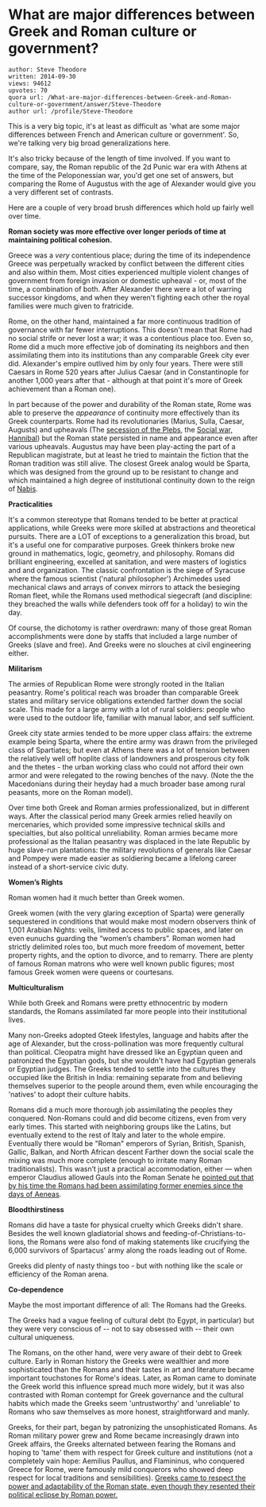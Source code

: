 # What are major differences between Greek and Roman culture or government?

	author: Steve Theodore
	written: 2014-09-30
	views: 94612
	upvotes: 70
	quora url: /What-are-major-differences-between-Greek-and-Roman-culture-or-government/answer/Steve-Theodore
	author url: /profile/Steve-Theodore


This is a very big topic, it's at least as difficult as 'what are some major differences between French and American culture or government'. So, we're talking very big broad generalizations here.

It's also tricky because of the length of time involved. If you want to compare, say, the Roman republic of the 2d Punic war era with Athens at the time of the Peloponessian war, you'd get one set of answers, but comparing the Rome of Augustus with the age of Alexander would give you a very different set of contrasts.

Here are a couple of very broad brush differences which hold up fairly well over time.

__Roman society was more effective over longer periods of time at maintaining political cohesion.__ 

Greece was a _very_ contentious place; during the time of its independence Greece was perpetually wracked by conflict between the different cities and also within them. Most cities experienced multiple violent changes of government from foreign invasion or domestic upheaval - or, most of the time, a combination of both. After Alexander there were a lot of warring successor kingdoms, and when they weren't fighting each other the royal families were much given to fratricide.

Rome, on the other hand, maintained a far more continuous tradition of governance with far fewer interruptions. This doesn't mean that Rome had no social strife or never lost a war; it was a contentious place too. Even so, Rome did a much more effective job of dominating its neighbors and then assimilating them into its institutions than any comparable Greek city ever did. Alexander's empire outlived him by only four years. There were still Caesars in Rome 520 years after Julius Caesar (and in Constantinople for another 1,000 years after that - although at that point it's more of Greek achievement than a Roman one).

In part because of the power and durability of the Roman state, Rome was able to preserve the _appearance_  of continuity more effectively than its Greek counterparts. Rome had its revolutionaries (Marius, Sulla, Caesar, Augusts) and upheavals (The [secession of the Plebs](https://en.wikipedia.org/wiki/Secessio_plebis), the [Social war,](http://www.unrv.com/empire/social-war.php) [Hannibal](http://www.ancient.eu/hannibal/)) but the Roman state persisted in name and appearance even after various upheavals. Augustus may have been play-acting the part of a Republican magistrate, but at least he tried to maintain the fiction that the Roman tradition was still alive. The closest Greek analog would be Sparta, which was designed from the ground up to be resistant to change and which maintained a high degree of institutional continuity down to the reign of [Nabis](https://en.wikipedia.org/wiki/Nabis).

__Practicalities__ 

It's a common stereotype that Romans tended to be better at practical applications, while Greeks were more skilled at abstractions and theoretical pursuits. There are a LOT of exceptions to a generalization this broad, but it's a useful one for comparative purposes. Greek thinkers broke new ground in mathematics, logic, geometry, and philosophy. Romans did brilliant engineering, excelled at sanitation, and were masters of logistics and and organization. The classic confrontation is the siege of Syracuse where the famous scientist ('natural philosopher') Archimedes used mechanical claws and arrays of convex mirrors to attack the besieging Roman fleet, while the Romans used methodical siegecraft (and discipline: they breached the walls while defenders took off for a holiday) to win the day.

Of course, the dichotomy is rather overdrawn: many of those great Roman accomplishments were done by staffs that included a large number of Greeks (slave and free). And Greeks were no slouches at civil engineering either.

__Militarism__ 

The armies of Republican Rome were strongly rooted in the Italian peasantry. Rome's political reach was broader than comparable Greek states and military service obligations extended farther down the social scale. This made for a large army with a lot of rural soldiers: people who were used to the outdoor life, familiar with manual labor, and self sufficient.

Greek city state armies tended to be more upper class affairs: the extreme example being Sparta, where the entire army was drawn from the privileged class of Spartiates; but even at Athens there was a lot of tension between the relatively well off hoplite class of landowners and prosperous city folk and the thetes - the urban working class who could not afford their own armor and were relegated to the rowing benches of the navy. (Note the the Macedonians during their heyday had a much broader base among rural peasants, more on the Roman model).

Over time both Greek and Roman armies professionalized, but in different ways. After the classical period many Greek armies relied heavily on mercenaries, which provided some impressive technical skills and specialties, but also political unreliability. Roman armies became more professional as the Italian peasantry was displaced in the late Republic by huge slave-run plantations: the military revolutions of generals like Caesar and Pompey were made easier as soldiering became a lifelong career instead of a short-service civic duty.

__Women’s Rights__ 

Roman women had it much better than Greek women.

Greek women (with the very glaring exception of Sparta) were generally sequestered in conditions that would make most modern observers think of 1,001 Arabian Nights: veils, limited access to public spaces, and later on even eunuchs guarding the “women’s chambers”. Roman women had strictly delimited roles too, but much more freedom of movement, better property rights, and the option to divorce, and to remarry. There are plenty of famous Roman matrons who were well known public figures; most famous Greek women were queens or courtesans.

__Multiculturalism__ 

While both Greek and Romans were pretty ethnocentric by modern standards, the Romans assimilated far more people into their institutional lives.

Many non-Greeks adopted Gteek lifestyles, language and habits after the age of Alexander, but the cross-pollination was more frequently cultural than political. Cleopatra might have dressed like an Egyptian queen and patronized the Egyptian gods, but she wouldn't have had Egyptian generals or Egyptian judges. The Greeks tended to settle into the cultures they occupied like the British in India: remaining separate from and believing themselves superior to the people around them, even while encouraging the 'natives' to adopt their culture habits.

Romans did a much more thorough job assimilating the peoples they conquered. Non-Romans could and did become citizens, even from very early times. This started with neighboring groups like the Latins, but eventually extend to the rest of Italy and later to the whole empire. Eventually there would be "Roman" emperors of Syrian, British, Spanish, Gallic, Balkan, and North African descent Farther down the social scale the mixing was much more complete (enough to irritate many Roman traditionalists). This wasn’t just a practical accommodation, either — when emperor Claudius allowed Gauls into the Roman Senate he [pointed out that by his time the Romans had been assimilating former enemies since the days of Aeneas](https://sourcebooks.fordham.edu/ancient/tacitus-ann11a.asp).

__Bloodthirstiness__ 

Romans did have a taste for physical cruelty which Greeks didn't share. Besides the well known gladiatorial shows and feeding-of-Christians-to-lions, the Romans were also fond of making statements like crucifying the 6,000 survivors of Spartacus' army along the roads leading out of Rome.

Greeks did plenty of nasty things too - but with nothing like the scale or efficiency of the Roman arena.

__Co-dependence__ 

Maybe the most important difference of all: The Romans had the Greeks.

The Greeks had a vague feeling of cultural debt (to Egypt, in particular) but they were very conscious of -- not to say obsessed with -- their own cultural uniqueness.

The Romans, on the other hand, were very aware of their debt to Greek culture. Early in Roman history the Greeks were wealthier and more sophisticated than the Romans and their tastes in art and literature became important touchstones for Rome's ideas. Later, as Roman came to dominate the Greek world this influence spread much more widely, but it was also contrasted with Roman contempt for Greek governance and the cultural habits which made the Greeks seem 'untrustworthy' and 'unreliable' to Romans who saw themselves as more honest, straightforward and manly.

Greeks, for their part, began by patronizing the unsophisticated Romans. As Roman military power grew and Rome became increasingly drawn into Greek affairs, the Greeks alternated between fearing the Romans and hoping to 'tame' them with respect for Greek culture and institutions (not a completely vain hope: Aemilius Paullus, and Flamininus, who conquered Greece for Rome, were famously mild conquerors who showed deep respect for local traditions and sensibilities). [Greeks came to respect the power and adaptability of the Roman state, even though they resented their political eclipse by Roman power.](https://www.quora.com/When-Romans-conquered-ancient-Greece-was-it-treated-as-barbarian-victory-against-civilized-society-akin-to-Mongol-conquest)

